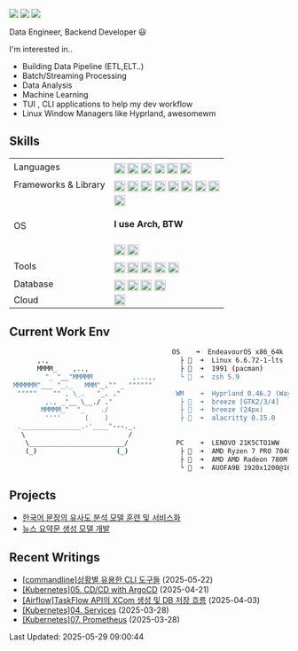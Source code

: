 <!--
- [머신러닝을 활용한 사회초년생의 이직의도 예측](https://github.com/yjinheon/project-turnover-behavior)
- [Deep Autoencoder을 활용한 플레이리스트 기반 추천시스템 구현](https://github.com/yjinheon/melon-autoencoder)
- Recommender System
- Decision Science
- Consumer Psychology

-->

<a href="https://yjinheon.netlify.app/" target="_blank"><img src="https://img.shields.io/badge/Netlify-00C7B7?style=flat_square&logo=netlify&logoColor=white"/></a>
<a href="mailto:yjinheon@gmail.com" target="_blank"><img src="https://img.shields.io/badge/yjinheon@gmail.com-EA4335?style=flat-square&logo=Gmail&logoColor=white"/></a>
<a href="https://www.linkedin.com/in/jin-heon-yoon-583842178/" target="_blank"><img src="https://img.shields.io/badge/JinheonYoon-0A66C2?style=flat-square&logo=Linkedin&logoColor=white"/></a> 



Data Engineer, Backend Developer :smiley:

I'm interested in..

- Building Data Pipeline (ETL,ELT..)
- Batch/Streaming Processing
- Data Analysis
- Machine Learning
- TUI , CLI applications to help my dev workflow
- Linux Window Managers like Hyprland, awesomewm

## Skills

<table>
<tr>
   <td> Languages
  </td>
   <td>
    <img src="https://img.shields.io/badge/Python-3776AB?style=for-the-badge&logo=python&logoColor=ffdd54" height="20" align="middle"></a>
    <img src="https://img.shields.io/badge/Java-ED8B00?style=for-the-badge&logo=openjdk&logoColor=white" height="20" align="middle"/></a>
    <img src="https://img.shields.io/badge/JavaScript-323330?style=for-the-badge&logo=javascript&logoColor=yellow" height="20" align="middle"/></a>
    <img src="https://img.shields.io/badge/bash_script-%23121011.svg?style=for-the-badge&logo=gnu-bash&logoColor=white" height="18" align="middle"/></a>
    <img src="https://img.shields.io/badge/R-276DC3?style=for-the-badge&logo=r&logoColor=white" height="20" align="middle"></a>
    <img src="https://img.shields.io/badge/-SQL-000?style=for-the-badge&logo=MySQL&logoColor=4479A1" height="20" align="middle"></a>
  </td>
</tr>
<tr>
   <td> Frameworks & Library
  </td>
   <td>
    <img src="https://img.shields.io/badge/Airflow-017CEE?style=for-the-badge&logo=Apache%20Airflow&logoColor=white" height="20" align="middle"></a>
    <img src="https://img.shields.io/badge/Apache_Kafka-231F20?style=for-the-badge&logo=apache-kafka&logoColor=white" height="20" align="middle"></a>
    <img src="https://img.shields.io/badge/Spring_Boot-6DB33F?style=for-the-badge&logo=spring-boot&logoColor=white" height="20" align="middle"></a>
    <img src="https://img.shields.io/badge/fastapi-109989?style=for-the-badge&logo=FastAPI&logoColor=white" height="20" align="middle"></a>
    <img src="https://img.shields.io/badge/Apache_Spark-FFFFFF?style=for-the-badge&logo=apachespark&logoColor=#E35A16" height="20" align="middle"></a>
    <img src="https://img.shields.io/badge/PyTorch-EE4C2C?style=for-the-badge&logo=PyTorch&logoColor=white" height="20" align="middle"></a>
    <img src="https://img.shields.io/badge/scikit_learn-F7931E?style=for-the-badge&logo=scikit-learn&logoColor=white" height="20" align="middle"></a>
    <img src="https://img.shields.io/badge/Vue%20js-35495E?style=for-the-badge&logo=vuedotjs&logoColor=4FC08D" height="20" align="middle"></a>
  </td>
</tr>
<tr>
   <td> OS
  </td>
   <td>
   <img src="https://img.shields.io/badge/Arch_Linux-1793D1?style=for-the-badge&logo=arch-linux&logoColor=white" height="20" align="middle"></a>
     <h4>I use Arch, BTW </h4>
   <img src="https://img.shields.io/badge/NixOS-5277C3?style=for-the-badge&logo=nixos&logoColor=white" height="20" align="middle"></a>
   <img src="https://img.shields.io/badge/Windows-0078D6?style=for-the-badge&logo=windows&logoColor=white" height="20" align="middle"></a>
  </td>
</tr>
<tr>
   <td> Tools
  </td>
   <td>
   <img src="https://img.shields.io/badge/NeoVim-%2357A143.svg?&style=for-the-badge&logo=neovim&logoColor=white" height="20" align="middle"></a>
   <img src="https://img.shields.io/badge/IntelliJ_IDEA-000000.svg?style=for-the-badge&logo=intellij-idea&logoColor=white" height="20" align="middle"></a>
   <img src="https://img.shields.io/badge/dbeaver-382923?style=for-the-badge&logo=dbeaver&logoColor=white" height="20" align="middle"></a>
   <img src="https://img.shields.io/badge/Weights_&_Biases-FFBE00?style=for-the-badge&logo=WeightsAndBiases&logoColor=white" height="20" align="middle"></a>
   <img src="https://img.shields.io/badge/RStudio-75AADB?style=for-the-badge&logo=RStudio&logoColor=white" height="20" align="middle"></a>
  </td>
</tr>
</tr>
<tr>
  <td> Database
  </td>
   <td>
   <img src="https://img.shields.io/badge/PostgreSQL-316192?style=flat-square&logo=postgresql&logoColor=white" height="20" align="middle"/></a>
<img src="https://img.shields.io/badge/MongoDB-4EA94B?style=for-the-badge&logo=mongodb&logoColor=white" height="20" align="middle"/></a>
<img src="https://img.shields.io/badge/Oracle-F80000?style=for-the-badge&logo=Oracle&logoColor=white" height="20" align="middle"/></a>
<img src="https://img.shields.io/badge/Elastic_Search-005571?style=for-the-badge&logo=elasticsearch&logoColor=white" height="20" align="middle"/></a>
  </td>
</tr>
<tr>
  <td> Cloud
  </td>
   <td>
<img src="https://img.shields.io/badge/Amazon_AWS-FF9900?style=for-the-badge&logo=amazonaws&logoColor=white" height="20" align="middle"></a>
  </td>
</tr>
</table>

<!-- <img src="https://img.shields.io/badge/TensorFlow-FF6F00?style=for-the-badge&logo=TensorFlow&logoColor=white" height="20" align="middle"></a>
<img src="https://img.shields.io/badge/Selenium-43B02A?style=for-the-badge&logo=Selenium&logoColor=white" height="20" align="middle"></a> <br />
<img src="https://img.shields.io/badge/SciPy-654FF0?style=for-the-badge&logo=SciPy&logoColor=white" height="20" align="middle"></a>
<img src="https://img.shields.io/badge/Flask-000000?style=for-the-badge&logo=flask&logoColor=white" height="20" align="middle"></a>
<img src="https://img.shields.io/badge/Visual_Studio_Code-0078D4?style=for-the-badge&logo=visual%20studio%20code&logoColor=white" height="20" align="middle"></a>
<img src="https://img.shields.io/badge/Ubuntu-E95420?style=for-the-badge&logo=ubuntu&logoColor=white" height="20" align="middle"></a>

-->

## Current Work Env

```bash
                                         OS    ➜  EndeavourOS x86_64k
       ,.,                                 ├   ➜  Linux 6.6.72-1-lts
       MMMM_    ,..,                       ├ 󰏖  ➜  1991 (pacman)
         "_ "__"MMMMM          ,...,,      └   ➜  zsh 5.9
 MMMMMM"___ "_._   MMM"_."" _ """"""
  """""    "" , \_.   "_. ."              WM    ➜  Hyprland 0.46.2 (Wayland)
         ,., _"__ \__./ ."                 ├ 󰀻  ➜  breeze [GTK2/3/4]
        MMMMM_"  "_    ./                  ├   ➜  breeze (24px)
         ''''      (    )                  ├   ➜  alacritty 0.15.0
  ._______________.-'____"---._.
   \                          /
    \________________________/            PC    ➜  LENOVO 21K5CTO1WW
    (_)                    (_)             ├   ➜  AMD Ryzen 7 PRO 7840U w/ Radeon 780M Graphics (8) 
                                           ├ 󰢮  ➜  AMD AMD Radeon 780M @  GHz
                                           └   ➜  AUOFA9B 1920x1200@161.951Hz

```

## Projects

- [한국어 문장의 유사도 분석 모델 훈련 및 서비스화](https://github.com/yjinheon/NLU_STS)
- [뉴스 요약문 생성 모델 개발](https://github.com/seawavve/NLG_summarization)

## Recent Writings 
 - [[commandline]상황별 유용한 CLI 도구들](https://yjinheon.netlify.app/posts/02de/cli-tools/de-tui-tools/) (2025-05-22)
 - [[Kubernetes]05. CD/CD with ArgoCD](https://yjinheon.netlify.app/posts/05system/k8s/k8s_05_cicd/) (2025-04-21)
 - [[Airflow]TaskFlow API의 XCom 생성 및 DB 저장 흐름](https://yjinheon.netlify.app/posts/02de/airflow/de-airflow-04_taskflow_xcom/) (2025-04-03)
 - [[Kubernetes]04. Services](https://yjinheon.netlify.app/posts/05system/k8s/k8s_04_services/) (2025-03-28)
 - [[Kubernetes]07. Prometheus](https://yjinheon.netlify.app/posts/05system/k8s/k8s_07_prometheus/) (2025-03-28)

 Last Updated: 2025-05-29 09:00:44